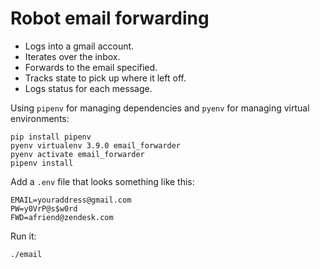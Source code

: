 # Robot email forwarding

* Logs into a gmail account.
* Iterates over the inbox.
* Forwards to the email specified.
* Tracks state to pick up where it left off.
* Logs status for each message.

Using `pipenv` for managing dependencies and `pyenv` for managing virtual environments:

```
pip install pipenv
pyenv virtualenv 3.9.0 email_forwarder
pyenv activate email_forwarder
pipenv install
```


Add a `.env` file that looks something like this:

```
EMAIL=youraddress@gmail.com 
PW=y0VrP@s$w0rd
FWD=afriend@zendesk.com
```

Run it:

```
./email
```